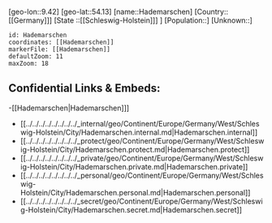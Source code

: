 ﻿---
location: [54.13,9.42]
mapzoom: [7,12] 
mapmarker: city 
type: City
tags:
- geo/City


SpocWebEntityId: 30692
isDeleted: false
confidential: public

---
[geo-lon::9.42]
[geo-lat::54.13]
[name::Hademarschen]
[Country::[[Germany]]]
[State ::[[Schleswig-Holstein]]] ]
[Population::]
[Unknown::]


```leaflet
id: Hademarschen
coordinates: [[Hademarschen]]
markerFile: [[Hademarschen]]
defaultZoom: 11 
maxZoom: 18
```


## Confidential Links & Embeds: 
-[[Hademarschen|Hademarschen]]] 
- [[../../../../../../../../_internal/geo/Continent/Europe/Germany/West/Schleswig-Holstein/City/Hademarschen.internal.md|Hademarschen.internal]] 
- [[../../../../../../../../_protect/geo/Continent/Europe/Germany/West/Schleswig-Holstein/City/Hademarschen.protect.md|Hademarschen.protect]] 
- [[../../../../../../../../_private/geo/Continent/Europe/Germany/West/Schleswig-Holstein/City/Hademarschen.private.md|Hademarschen.private]] 
- [[../../../../../../../../_personal/geo/Continent/Europe/Germany/West/Schleswig-Holstein/City/Hademarschen.personal.md|Hademarschen.personal]] 
- [[../../../../../../../../_secret/geo/Continent/Europe/Germany/West/Schleswig-Holstein/City/Hademarschen.secret.md|Hademarschen.secret]] 
